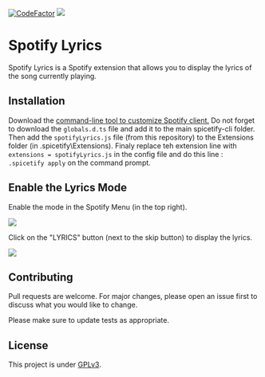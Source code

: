 [![CodeFactor](https://www.codefactor.io/repository/github/darkempire78/spotify-lyrics/badge)](https://www.codefactor.io/repository/github/darkempire78/spotify-lyrics) ![](https://img.shields.io/github/repo-size/Darkempire78/Spotify-Lyrics)

# Spotify Lyrics

Spotify Lyrics is a Spotify extension that allows you to display the lyrics of the song currently playing.

## Installation

Download the [command-line tool to customize Spotify client.](https://github.com/khanhas/spicetify-cli)
Do not forget to download the ``globals.d.ts`` file and add it to the main spicetify-cli folder.
Then add the ``spotifyLyrics.js`` file (from this repository) to the Extensions folder (in .spicetify\Extensions).
Finaly replace teh extension line with ``extensions = spotifyLyrics.js`` in the config file and do this line : ``.spicetify apply`` on the command prompt.

## Enable the Lyrics Mode

Enable the mode in the Spotify Menu (in the top right).

![](https://github.com/Darkempire78/Spotify-Lyrics/blob/main/.github/Capture2.png)

Click on the "LYRICS" button (next to the skip button) to display the lyrics.

![](https://github.com/Darkempire78/Spotify-Lyrics/blob/main/.github/Capture1.png)

## Contributing

Pull requests are welcome. For major changes, please open an issue first to discuss what you would like to change.

Please make sure to update tests as appropriate.


## License

This project is under [GPLv3](https://github.com/Darkempire78/Spotify-Lyrics/blob/master/LICENSE).
